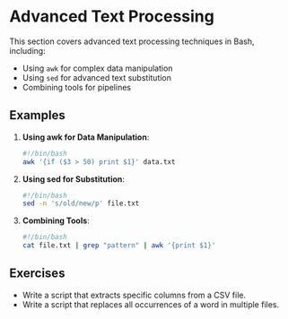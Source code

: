 # Advanced Text Processing

This section covers advanced text processing techniques in Bash, including:

- Using `awk` for complex data manipulation
- Using `sed` for advanced text substitution
- Combining tools for pipelines

## Examples

1. **Using awk for Data Manipulation**:
   ```bash
   #!/bin/bash
   awk '{if ($3 > 50) print $1}' data.txt
   ```

2. **Using sed for Substitution**:
   ```bash
   #!/bin/bash
   sed -n 's/old/new/p' file.txt
   ```

3. **Combining Tools**:
   ```bash
   #!/bin/bash
   cat file.txt | grep "pattern" | awk '{print $1}'
   ```

## Exercises

- Write a script that extracts specific columns from a CSV file.
- Write a script that replaces all occurrences of a word in multiple files.
